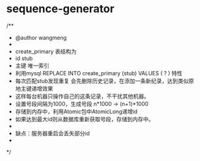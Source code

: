 # sequence-generator


/**
 * @author wangmeng
 *
 * create_primary 表结构为
 * id   stub
 * 主键  唯一索引
 * 利用mysql REPLACE INTO create_primary (stub) VALUES ( ? ) 特性
 * 每次匹配stub发现重复 会先删除历史记录，在添加一条新纪录，达到类似原地主键递增效果
 * 这样每台机器只操作自己的这条记录，不干扰其他机器。
 * 设置号段间隔为1000，生成号段 n*1000 -> (n+1)*1000
 * 存储到内存中，利用Atomic包中AtomicLong递增id
 * 如果达到最大id则从数据库重新获取号段，存储到内存中。
 *
 * 缺点：服务器重启会丢失部分id
 *
 */
